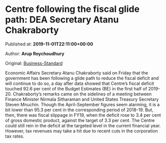 
# Centre following the fiscal glide path: DEA Secretary Atanu Chakraborty

Published at: **2019-11-01T22:11:00+00:00**

Author: **Arup Roychoudhury**

Original: [Business-Standard](https://www.business-standard.com/article/economy-policy/centre-following-the-fiscal-glide-path-dea-secretary-atanu-chakraborty-119110200098_1.html)

Economic Affairs Secretary Atanu Chakraborty said on Friday that the government has been following a glide path to reduce the fiscal deficit and will continue to do so, a day after data showed that Centre’s fiscal deficit touched 92.6 per cent of the Budget Estimates (BE) in the first half of 2019-20.
Chakraborty’s remarks came on the sidelines of a meeting between Finance Minister Nirmala Sitharaman and United States Treasury Secretary Steven Mnuchin.
Though the April-September figures seem alarming, it is a bit lower than 95.3 per cent in the corresponding period of 2018-19. But, then, there was fiscal slippage in FY19, when the deficit rose to 3.4 per cent of gross domestic product, against the target of 3.3 per cent.
The Centre could still rein in the deficit at the targeted level in the current financial year. However, tax revenues may take a hit due to recent cuts in the corporation tax rates.
